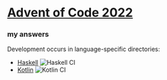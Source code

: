 # [Advent of Code 2022](https://adventofcode.com/2022)
### my answers

Development occurs in language-specific directories:

  - [Haskell](https://github.com/ephemient/aoc2022/tree/main/hs) ![Haskell CI](https://github.com/ephemient/aoc2022/workflows/Haskell%20CI/badge.svg)
  - [Kotlin](https://github.com/ephemient/aoc2022/tree/main/kt) ![Kotlin CI](https://github.com/ephemient/aoc2022/workflows/Kotlin%20CI/badge.svg)
